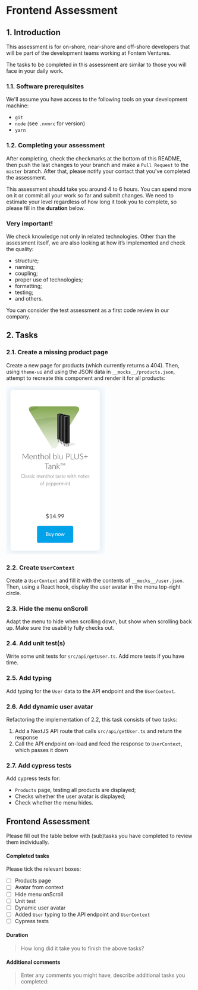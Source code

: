 # Frontend Assessment

## 1. Introduction

This assessment is for on-shore, near-shore and off-shore developers that will be part of the development teams working at Fontem Ventures.

The tasks to be completed in this assessment are similar to those you will face in your daily work.

### 1.1. Software prerequisites

We'll assume you have access to the following tools on your development machine:

- `git`
- `node` (see `.nvmrc` for version)
- `yarn`

### 1.2. Completing your assessment

After completing, check the checkmarks at the bottom of this README, then push the last changes to your branch and make a `Pull Request` to the `master` branch. After that, please notify your contact that you've completed the assessment.

This assessment should take you around 4 to 6 hours. You can spend more on it or commit all your work so far and submit changes. We need to estimate your level regardless of how long it took you to complete, so please fill in the **duration** below.

### Very important!

We check knowledge not only in related technologies. Other than the assessment itself, we are also looking at how it’s implemented and check the quality:

- structure;
- naming;
- coupling;
- proper use of technologies;
- formatting;
- testing;
- and others.

You can consider the test assessment as a first code review in our company.

## 2. Tasks

### 2.1. Create a missing product page

Create a new page for products (which currently returns a 404). Then, using `theme-ui` and using the JSON data in `__mocks__/products.json`, attempt to recreate this component and render it for all products:

![img](public/mentholBluPlusTank.png)

### 2.2. Create `UserContext`

Create a `UserContext` and fill it with the contents of `__mocks__/user.json`. Then, using a React hook, display the user avatar in the menu top-right circle.

### 2.3. Hide the menu onScroll

Adapt the menu to hide when scrolling down, but show when scrolling back up. Make sure the usability fully checks out.

### 2.4. Add unit test(s)

Write some unit tests for `src/api/getUser.ts`. Add more tests if you have time.

### 2.5. Add typing

Add typing for the `User` data to the API endpoint and the `UserContext`.

### 2.6. Add dynamic user avatar

Refactoring the implementation of 2.2, this task consists of two tasks:

1. Add a NextJS API route that calls `src/api/getUser.ts` and return the response
2. Call the API endpoint on-load and feed the response to `UserContext`, which passes it down

### 2.7. Add cypress tests

Add cypress tests for:

- `Products` page, testing all products are displayed;
- Checks whether the user avatar is displayed;
- Check whether the menu hides.

## Frontend Assessment

Please fill out the table below with (sub)tasks you have completed to review them individually.

#### Completed tasks

Please tick the relevant boxes:

- [ ] Products page
- [ ] Avatar from context
- [ ] Hide menu onScroll
- [ ] Unit test
- [ ] Dynamic user avatar
- [ ] Added `User` typing to the API endpoint and `UserContext`
- [ ] Cypress tests

#### Duration

> How long did it take you to finish the above tasks?

#### Additional comments

> Enter any comments you might have, describe additional tasks you completed:
